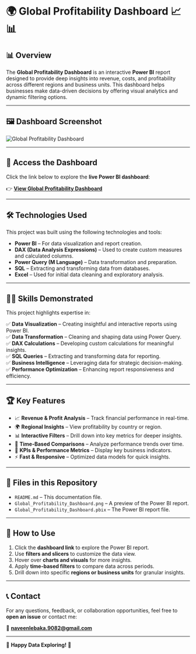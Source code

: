 # 🌍 Global Profitability Dashboard 📈📊

## 📊 Overview  
The **Global Profitability Dashboard** is an interactive **Power BI** report designed to provide deep insights into revenue, costs, and profitability across different regions and business units. This dashboard helps businesses make data-driven decisions by offering visual analytics and dynamic filtering options.

---

## 🖼️ Dashboard Screenshot  
![Global Profitability Dashboard](Global_Profitability_Dashboard.png)  

---

## 🔗 Access the Dashboard  
Click the link below to explore the **live Power BI dashboard**:  

👉 [**View Global Profitability Dashboard**](https://app.powerbi.com/view?r=eyJrIjoiZWEyNTM0YjktOWU4NC00ZWM0LTk5OWYtMmQ5ODUzNTk3ZTRjIiwidCI6ImM2ZTU0OWIzLTVmNDUtNDAzMi1hYWU5LWQ0MjQ0ZGM1YjJjNCJ9)  

---

## 🛠️ Technologies Used  
This project was built using the following technologies and tools:  

- **Power BI** – For data visualization and report creation.  
- **DAX (Data Analysis Expressions)** – Used to create custom measures and calculated columns.  
- **Power Query (M Language)** – Data transformation and preparation.  
- **SQL** – Extracting and transforming data from databases.  
- **Excel** – Used for initial data cleaning and exploratory analysis. 

---

## 🧑‍💻 Skills Demonstrated  
This project highlights expertise in:  

✅ **Data Visualization** – Creating insightful and interactive reports using Power BI.  
✅ **Data Transformation** – Cleaning and shaping data using Power Query.  
✅ **DAX Calculations** – Developing custom calculations for meaningful insights.  
✅ **SQL Queries** – Extracting and transforming data for reporting.  
✅ **Business Intelligence** – Leveraging data for strategic decision-making.  
✅ **Performance Optimization** – Enhancing report responsiveness and efficiency.  

---

## 🏆 Key Features  
- 📈 **Revenue & Profit Analysis** – Track financial performance in real-time.  
- 🌍 **Regional Insights** – View profitability by country or region.  
- 📊 **Interactive Filters** – Drill down into key metrics for deeper insights.  
- 📅 **Time-Based Comparisons** – Analyze performance trends over time.  
- 📌 **KPIs & Performance Metrics** – Display key business indicators.  
- ⚡ **Fast & Responsive** – Optimized data models for quick insights.  

---

## 📂 Files in this Repository  
- `README.md` – This documentation file.  
- `Global_Profitability_Dashboard.png` – A preview of the Power BI report.  
- `Global_Profitability_Dashboard.pbix` – The Power BI report file.  

---

## 📌 How to Use  
1. Click the **dashboard link** to explore the Power BI report.  
2. Use **filters and slicers** to customize the data view.  
3. Hover over **charts and visuals** for more insights.  
4. Apply **time-based filters** to compare data across periods.  
5. Drill down into specific **regions or business units** for granular insights.  

---

## 📞 Contact  
For any questions, feedback, or collaboration opportunities, feel free to **open an issue** or contact me:  

📧 **naveenlebaka.9082@gmail.com**  

---

🚀 **Happy Data Exploring!** 🎯  
